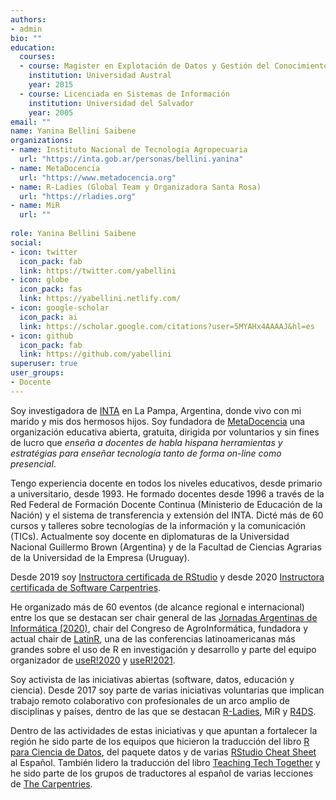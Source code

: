 ```yaml
---
authors:
- admin
bio: ""
education:
  courses:
  - course: Magister en Explotación de Datos y Gestión del Conocimiento
    institution: Universidad Austral
    year: 2015
  - course: Licenciada en Sistemas de Información
    institution: Universidad del Salvador
    year: 2005
email: ""
name: Yanina Bellini Saibene
organizations:
- name: Instituto Nacional de Tecnología Agropecuaria
  url: "https://inta.gob.ar/personas/bellini.yanina"
- name: MetaDocencia
  url: "https://www.metadocencia.org"
- name: R-Ladies (Global Team y Organizadora Santa Rosa)
  url: "https://rladies.org"
- name: MiR 
  url: ""
  
role: Yanina Bellini Saibene
social:
- icon: twitter
  icon_pack: fab
  link: https://twitter.com/yabellini
- icon: globe
  icon_pack: fas
  link: https://yabellini.netlify.com/
- icon: google-scholar
  icon_pack: ai
  link: https://scholar.google.com/citations?user=5MYAHx4AAAAJ&hl=es
- icon: github
  icon_pack: fab
  link: https://github.com/yabellini
superuser: true
user_groups:
- Docente
---
```


Soy investigadora de [INTA]((https://inta.gob.ar/anguil)) en La Pampa, Argentina, donde vivo con mi marido y mis dos hermosos hijos.  Soy fundadora de [MetaDocencia](https://metadocencia.netlify.app/) una organización educativa abierta, gratuita, dirigida por voluntarios y sin fines de lucro que _enseña a docentes de habla hispana herramientas y estratégias para enseñar tecnología tanto de forma on-line como presencial_.

Tengo experiencia docente en todos los niveles educativos, desde primario a universitario, desde 1993. He formado docentes desde 1996 a través de la Red Federal de Formación Docente Continua (Ministerio de Educación de la Nación) y el sistema de transferencia y extensión del INTA. Dicté más de 60 cursos y talleres sobre tecnologías de la información y la comunicación (TICs). Actualmente soy docente en diplomaturas de la Universidad Nacional Guillermo Brown (Argentina) y de la Facultad de Ciencias Agrarias de la Universidad de la Empresa (Uruguay).

Desde 2019 soy [Instructora certificada de RStudio](https://education.rstudio.com/trainers/) y desde 2020 [Instructora certificada de Software Carpentries](https://carpentries.org/instructors/).

He organizado más de 60 eventos (de alcance regional e internacional)  entre los que se destacan ser chair general de las [Jornadas Argentinas de Informática (2020)](http://www.sadio.org.ar/jaiio/), chair del Congreso de AgroInformática,   fundadora y actual chair de [LatinR](https://latin-r.com), una de las conferencias latinoamericanas más grandes sobre el uso de R en investigación y desarrollo y parte del equipo organizador de [useR!2020](https://user2020.r-project.org/) y [useR!2021](https://user2021.r-project.org/).

Soy activista de las iniciativas abiertas (software, datos, educación y ciencia). Desde 2017 soy parte de varias iniciativas voluntarias que implican trabajo remoto colaborativo con profesionales de un arco amplio de disciplinas y países, dentro de las que se destacan [R-Ladies](https://rladies.org/), MiR y  [R4DS](https://github.com/cienciadedatos). 

Dentro de las actividades de estas iniciativas y que apuntan a fortalecer la región he sido parte de los equipos que hicieron la traducción del libro [R para Ciencia de Datos](https://es.r4ds.hadley.nz), del paquete datos y de varias [RStudio Cheat Sheet](https://rstudio.com/resources/cheatsheets/) al Español. También lidero la traducción del libro [Teaching Tech Together](https://teachtogether.tech/) y he sido parte de los grupos de traductores al español de varias lecciones de [The Carpentries](https://github.com/Carpentries-ES).